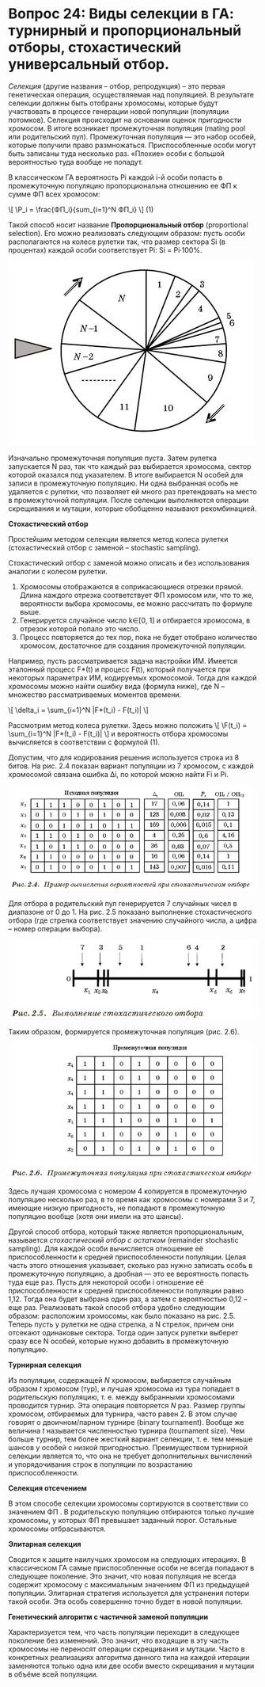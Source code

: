 # Вопрос 24: Виды селекции в ГА: турнирный и пропорциональный отборы, стохастический универсальный отбор.

*Селекция* (другие названия – отбор, репродукция) – это первая генетическая операция, осуществляемая над популяцией. В результате селекции должны быть отобраны хромосомы, которые будут участвовать в процессе генерации новой популяции (популяции потомков). Селекция происходит на основании оценок пригодности хромосом. В итоге возникает промежуточная популяция (mating pool или родительский пул). Промежуточная популяция — это набор особей, которые получили право размножаться. Приспособленные особи могут быть записаны туда несколько раз. «Плохие» особи с большой вероятностью туда вообще не попадут.

В классическом ГА вероятность Pi каждой i-й особи попасть в промежуточную популяцию пропорциональна отношению ее ФП к сумме ФП всех хромосом:

\\[ \P_i = \frac{ФП_i}{sum_{i=1}^N ФП_i} \\] (1)

Такой способ носит название **Пропорциональный отбор** (proportional selection). Его можно реализовать следующим образом: пусть особи располагаются на колесе рулетки так, что размер сектора Si (в процентах) каждой особи соответствует Pi: Si = Pi·100%.

![Колесо рудетки](../resources/imgs/t24_1.JPG)

Изначально промежуточная популяция пуста. Затем рулетка запускается N раз, так что каждый раз выбирается хромосома, сектор которой оказался под указателем. В итоге выбирается N особей для записи в промежуточную популяцию. Ни одна выбранная особь не удаляется с рулетки, что позволяет ей много раз претендовать на место в промежуточной популяции. После селекции выполняются операции скрещивания и мутации, которые обобщенно называют рекомбинацией.

**Стохастический отбор**

Простейшим методом селекции является метод колеса рулетки (стохастический отбор с заменой – stochastic sampling).

Стохастический отбор с заменой можно описать и без использования аналогии с колесом рулетки.

1. Хромосомы отображаются в соприкасающиеся отрезки прямой. Длина каждого отрезка соответствует ФП хромосом или, что то же, вероятности выбора хромосомы, ее можно рассчитать по формуле выше.
2. Генерируется случайное число k∈[0, 1] и отбирается хромосома, в отрезок которой попало это число.
3. Процесс повторяется до тех пор, пока не будет отобрано количество хромосом, достаточное для создания промежуточной популяции.

Например, пусть рассматривается задача настройки ИМ. Имеется эталонный процесс F*(t) и процесс F(t), который получается при некоторых параметрах ИМ, кодируемых хромосомой. Тогда для каждой хромосомы можно найти ошибку вида (формула ниже), где N – множество рассматриваемых моментов времени.

\\[ \delta_i = \sum_{i=1}^N |F*(t_i) - F(t_i)| \\]

Рассмотрим метод колеса рулетки. Здесь можно положить  \\[ \F(t_i) = \sum_{i=1}^N |F*(t_i) - F(t_i)| \\]  и вероятность отбора хромосомы вычисляется в соответствии с формулой (1).

Допустим, что для кодирования решения используется строка из 8 битов. На рис. 2.4 показан вариант популяции из 7 хромосом, с каждой хромосомой связана ошибка Δi, по которой можно найти Fi и Pi.

![Вычисление вероятности при стохастическом отборе](../resources/imgs/t24_2.JPG)

Для отбора в родительский пул генерируется 7 случайных чисел в диапазоне от 0 до 1. На рис. 2.5 показано выполнение стохастического отбора (где стрелка соответствует значению случайного числа, а цифра – номер операции выбора).

![Выполнение стохастического отбора](../resources/imgs/t24_3.JPG)

Таким образом, формируется промежуточная популяция (рис. 2.6).

![Промежуточная популяция при стохастическом отборе](../resources/imgs/t24_4.JPG)

Здесь лучшая хромосома с номером 4 копируется в промежуточную популяцию несколько раз, в то время как хромосомы с номерами 3 и 7, имеющие низкую пригодность, не попадают в промежуточную популяцию вообще (хотя они имели на это шансы).

Другой способ отбора, который также является пропорциональным, называется *стохастический отбор с остатком* (remainder stochastic sampling). Для каждой особи вычисляется отношение её приспособленности к средней приспособленности популяции. Целая часть этого отношения указывает, сколько раз нужно записать особь в промежуточную популяцию, а дробная — это ее вероятность попасть туда еще раз. Пусть для некоторой особи i отношение её приспособленности к средней приспособленности популяции равно 1,12. Тогда она будет выбрана один раз, а затем с вероятностью 0,12 – еще раз. Реализовать такой способ отбора удобно следующим образом: расположим хромосомы, как было показано на рис. 2.5. Теперь пусть у рулетки не одна стрелка, а N стрелок, причем они отсекают одинаковые сектора. Тогда один запуск рулетки выберет сразу все N особей, которые нужно добавить в промежуточную популяцию.

**Турнирная селекция**

Из популяции, содержащей *N* хромосом, выбирается случайным образом *t* хромосом (тур), и лучшая хромосома из тура попадает в родительскую популяцию, т. е. между выбранными хромосомами проводится турнир. Эта операция повторяется *N* раз.
Размер группы хромосом, отбираемых для турнира, часто равен 2. В этом случае говорят о двоичном/парном турнире (binary tournament). Вообще же величина *t* называется численностью турнира (tournament size). Чем больше турнир, тем более жесткий вариант селекции, т. е. тем меньше шансов у особей с низкой пригодностью.
Преимуществом турнирной селекции является то, что она не требует дополнительных вычислений и упорядочивания строк в популяции по возрастанию приспособленности.

**Селекция отсечением**

В этом способе селекции хромосомы сортируются в соответствии со значением ФП . В родительскую популяцию отбираются только лучшие хромосомы, у которых ФП превышает заданный порог. Остальные хромосомы отбрасываются.

**Элитарная селекция**

Сводится к защите наилучших хромосом на следующих итерациях. В классическом ГА самые приспособленные особи не всегда попадают в следующее поколение. Это значит, что новая популяция не всегда содержит хромосому с максимальным значением ФП из предыдущей популяции. Элитарная стратегия используется для устранения потери такой особи. Эта особь совершенно точно будет в новой популяции.

**Генетический алгоритм с частичной заменой популяции**

Характеризуется тем, что часть популяции переходит в следующее поколение без изменений. Это значит, что входящие в эту часть хромосомы не переносят операции скрещивания и мутации. Часто в конкретных реализациях алгоритма данного типа на каждой итерации заменяются только одна или две особи вместо скрещивания и мутации в объёме всей популяции.
